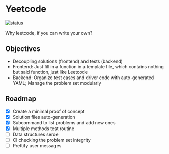 # Yeetcode 

[![status](
https://github.com/qianxyz/yeetcode/actions/workflows/ci.yml/badge.svg
)](https://github.com/qianxyz/yeetcode/actions)

Why leetcode, if you can write your own?

## Objectives

- Decoupling solutions (frontend) and tests (backend)
- Frontend: Just fill in a function in a template file,
  which contains nothing but said function, just like Leetcode
- Backend: Organize test cases and driver code with auto-generated YAML;
  Manage the problem set modularly

## Roadmap

- [x] Create a minimal proof of concept
- [x] Solution files auto-generation
- [x] Subcommand to list problems and add new ones
- [x] Multiple methods test routine
- [ ] Data structures serde
- [ ] CI checking the problem set integrity
- [ ] Prettify user messages
